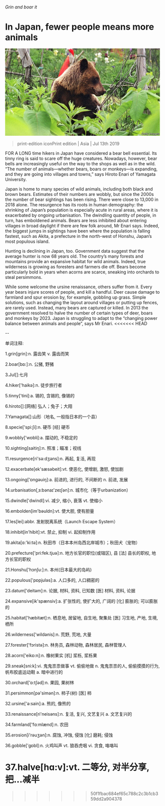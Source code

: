 ###### Grin and boar it

# In Japan, fewer people means more animals 

![image](images/20190713_ASP002_0.jpg) 

> print-edition iconPrint edition | Asia | Jul 13th 2019 

FOR A LONG time hikers in Japan have considered a bear bell essential. Its tinny ring is said to scare off the huge creatures. Nowadays, however, bear bells are increasingly useful on the way to the shops as well as in the wild. “The number of animals—whether bears, boars or monkeys—is expanding, and they are going into villages and towns,” says Hiroto Enari of Yamagata University. 

Japan is home to many species of wild animals, including both black and brown bears. Estimates of their numbers are wobbly, but since the 2000s the number of bear sightings has been rising. There were close to 13,000 in 2018 alone. The resurgence has its roots in human demography: the shrinking of Japan’s population is especially acute in rural areas, where it is exacerbated by ongoing urbanisation. The dwindling quantity of people, in turn, has emboldened animals. Bears are less inhibited about entering villages in broad daylight if there are few folk around, Mr Enari says. Indeed, the biggest jumps in sightings have been where the population is falling fastest, such as Akita, a prefecture in the north-west of Honshu, Japan’s most populous island. 

Hunting is declining in Japan, too. Government data suggest that the average hunter is now 68 years old. The country’s many forests and mountains provide an expansive habitat for wild animals. Indeed, true wilderness is growing as foresters and farmers die off. Bears become particularly bold in years when acorns are scarce, sneaking into orchards to steal persimmons. 

While some welcome the ursine renaissance, others suffer from it. Every year bears injure scores of people, and kill a handful. Deer cause damage to farmland and spur erosion by, for example, gobbling up grass. Simple solutions, such as changing the layout around villages or putting up fences, are rarely used. Instead, many bears are captured or killed. In 2013 the government resolved to halve the number of certain types of deer, boars and monkeys by 2023. Japan is struggling to adapt to the “changing power balance between animals and people”, says Mr Enari. 
<<<<<<< HEAD

-- 

 单词注释:

1.grin[grin]:n. 露齿笑 v. 露齿而笑 

2.boar[bɒ:]:n. 公猪, 野猪 

3.Jul[]:七月 

4.hiker['haikә]:n. 徒步旅行者 

5.tinny['tini]:a. 锡的, 含锡的, 像锡的 

6.hiroto[]:[网络] 弘人；兔子；大翔 

7.Yamagata[]:山形（地名, 一般指日本的一个县） 

8.specie['spi:ʃi]:n. 硬币 [经] 硬币 

9.wobbly['wɒbli]:a. 摆动的, 不稳定的 

10.sighting[saitiŋ]:n. 照准；瞄准；视线 

11.resurgence[ri'sә:dʒәns]:n. 再起, 复活, 再现 

12.exacerbate[ek'sæsәbeit]:vt. 使恶化, 使增剧, 激怒, 使加剧 

13.ongoing['ɒngәuiŋ]:a. 前进的, 进行的, 不间断的 n. 前进, 发展 

14.urbanisation[ˌɜ:bənaɪ'zeɪʃən]:n. 城市化（等于urbanization） 

15.dwindle['dwindl]:vi. 减少, 缩小, 衰落 vt. 使缩小 

16.embolden[im'bәuldn]:vt. 使大胆, 使有胆量 

17.les[lei]:abbr. 发射脱离系统（Launch Escape System） 

18.inhibit[in'hibit]:vt. 禁止, 抑制 vi. 起抑制作用 

19.akita[ɑ:'ki:tə]:n. 秋田市（日本本州岛西北岸城市）；秋田犬（宠物） 

20.prefecture['pri:fek.tjuә]:n. 地方长官的职位(或辖区), 县 [法] 县长的职权, 地方长官的职权 

21.Honshu['hɔnʃu:]:n. 本州(日本最大的岛屿) 

22.populous['pɒpjulәs]:a. 人口多的, 人口稠密的 

23.datum['deitәm]:n. 论据, 材料, 资料, 已知数 [医] 材料, 资料, 论据 

24.expansive[ik'spænsiv]:a. 扩张性的, 使扩大的, 广阔的 [化] 膨胀的; 可以膨胀的 

25.habitat['hæbitæt]:n. 栖息地, 居留地, 自生地, 聚集处 [医] 习生地, 产地, 生境, 栖所 

26.wilderness['wildәnis]:n. 荒野, 荒地, 大量 

27.forester['fɔristә]:n. 林务员, 森林动物, 森林居民, 森林管理人 

28.acorn['eikɒ:n]:n. 橡树果实 [机] 浆栎, 浆栎果 

29.sneak[sni:k]:vi. 鬼鬼祟祟做事 vt. 偷偷地做 n. 鬼鬼祟祟的人, 偷偷摸摸的行为, 帆布胶底运动鞋 a. 暗中进行的 

30.orchard['ɒ:tʃәd]:n. 果园, 果树林 

31.persimmon[pә'simәn]:n. 柿子(树) [医] 柿 

32.ursine['ә:sain]:a. 熊的, 像熊的 

33.renaissance[ri'neisәns]:n. 复活, 复兴, 文艺复兴 a. 文艺复兴的 

34.farmland['fɑ:mlænd]:n. 农田 

35.erosion[i'rәuʒәn]:n. 腐蚀, 冲蚀, 侵蚀 [化] 磨耗; 侵蚀 

36.gobble['gɒbl]:n. 火鸡叫声 vt. 狼吞虎咽 vi. 贪食, 咯咯叫 

37.halve[hɑ:v]:vt. 二等分, 对半分享, 把...减半 
=======
>>>>>>> 50f1fbac684ef65c788c2c3b1cb359dd2a904378

